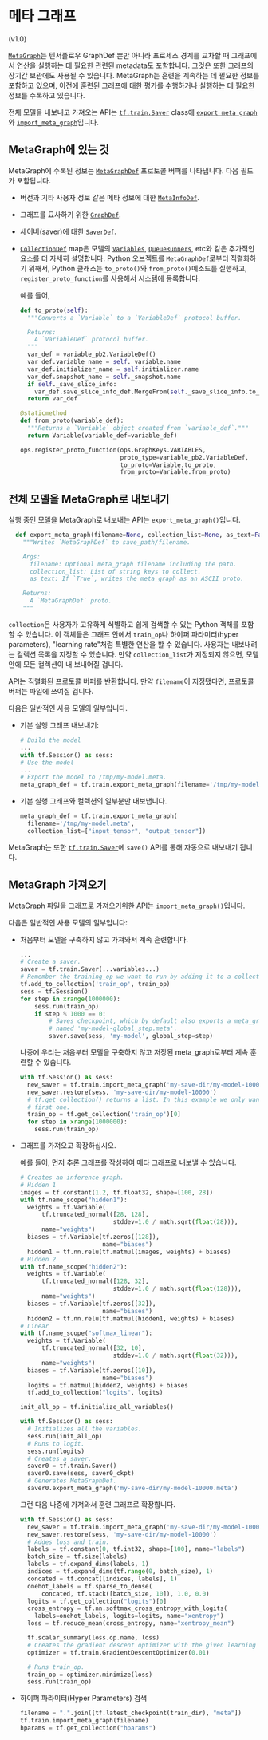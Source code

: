 # 메타 그래프

\(v1.0\)

[`MetaGraph`](https://www.tensorflow.org/code/tensorflow/core/protobuf/meta_graph.proto)는 텐서플로우 GraphDef 뿐만 아니라 프로세스 경계를 교차할 때 그래프에서 연산을 실행하는 데 필요한 관련된 metadata도 포함합니다. 그것은 또한 그래프의 장기간 보관에도 사용될 수 있습니다. MetaGraph는 훈련을 계속하는 데 필요한 정보를 포함하고 있으며, 이전에 훈련된 그래프에 대한 평가를 수행하거나 실행하는 데 필요한 정보를 수록하고 있습니다.

전체 모델을 내보내고 가져오는 API는 [`tf.train.Saver`](../index-4/index-1/state_ops.md#Saver) class에 [`export_meta_graph`](../index-4/index-1/train.md#export_meta_graph)와 [`import_meta_graph`](../index-4/index-1/train.md#import_meta_graph)입니다.

## MetaGraph에 있는 것

MetaGraph에 수록된 정보는 [`MetaGraphDef`](https://www.tensorflow.org/code/tensorflow/core/protobuf/meta_graph.proto) 프로토콜 버퍼를 나타냅니다. 다음 필드가 포함됩니다.

* 버전과 기타 사용자 정보 같은 메타 정보에 대한 [`MetaInfoDef`](https://www.tensorflow.org/code/tensorflow/core/protobuf/meta_graph.proto).
* 그래프를 묘사하기 위한 [`GraphDef`](https://www.tensorflow.org/code/tensorflow/core/framework/graph.proto).
* 세이버\(saver\)에 대한 [`SaverDef`](https://www.tensorflow.org/code/tensorflow/core/protobuf/saver.proto).
* [`CollectionDef`](https://www.tensorflow.org/code/tensorflow/core/protobuf/meta_graph.proto) map은 모델의 [`Variables`](https://tensorflow.org/api_docs/python/state_ops.html), [`QueueRunners`](https://tensorflow.org/api_docs/python/train.html#QueueRunner), etc와 같은 추가적인 요소를 더 자세히 설명합니다. Python 오브젝트를 `MetaGraphDef`로부터 직렬화하기 위해서, Python 클래스는 `to_proto()`와 `from_proto()`메소드를 실행하고, `register_proto_function`를 사용해서 시스템에 등록합니다.

  예를 들어,

  ```python
  def to_proto(self):
    """Converts a `Variable` to a `VariableDef` protocol buffer.

    Returns:
      A `VariableDef` protocol buffer.
    """
    var_def = variable_pb2.VariableDef()
    var_def.variable_name = self._variable.name
    var_def.initializer_name = self.initializer.name
    var_def.snapshot_name = self._snapshot.name
    if self._save_slice_info:
      var_def.save_slice_info_def.MergeFrom(self._save_slice_info.to_proto())
    return var_def

  @staticmethod
  def from_proto(variable_def):
    """Returns a `Variable` object created from `variable_def`."""
    return Variable(variable_def=variable_def)

  ops.register_proto_function(ops.GraphKeys.VARIABLES,
                              proto_type=variable_pb2.VariableDef,
                              to_proto=Variable.to_proto,
                              from_proto=Variable.from_proto)
  ```

## 전체 모델을 MetaGraph로 내보내기

실행 중인 모델을 MetaGraph로 내보내는 API는 `export_meta_graph()`입니다.

```python
  def export_meta_graph(filename=None, collection_list=None, as_text=False):
    """Writes `MetaGraphDef` to save_path/filename.

    Args:
      filename: Optional meta_graph filename including the path.
      collection_list: List of string keys to collect.
      as_text: If `True`, writes the meta_graph as an ASCII proto.

    Returns:
      A `MetaGraphDef` proto.
    """
```

`collection`은 사용자가 고유하게 식별하고 쉽게 검색할 수 있는 Python 객체를 포함할 수 있습니다. 이 객체들은 그래프 안에서 `train_op`나 하이퍼 파라미터\(hyper parameters\), "learning rate"처럼 특별한 연산을 할 수 있습니다. 사용자는 내보내려는 컬렉션 목록을 지정할 수 있습니다. 만약 `collection_list`가 지정되지 않으면, 모델 안에 모든 컬렉션이 내 보내어질 겁니다.

API는 직렬화된 프로토콜 버퍼를 반환합니다. 만약 `filename`이 지정됐다면, 프로토콜 버퍼는 파일에 쓰여질 겁니다.

다음은 일반적인 사용 모델의 일부입니다.

* 기본 실행 그래프 내보내기:

  ```python
  # Build the model
  ...
  with tf.Session() as sess:
  # Use the model
  ...
  # Export the model to /tmp/my-model.meta.
  meta_graph_def = tf.train.export_meta_graph(filename='/tmp/my-model.meta')
  ```

* 기본 실행 그래프와 컬렉션의 일부분만 내보냅니다.

  ```python
  meta_graph_def = tf.train.export_meta_graph(
    filename='/tmp/my-model.meta',
    collection_list=["input_tensor", "output_tensor"])
  ```

MetaGraph는 또한 [`tf.train.Saver`](../index-4/index-1/state_ops.md#Saver)에 `save()` API를 통해 자동으로 내보내기 됩니다.

## MetaGraph 가져오기

MetaGraph 파일을 그래프로 가져오기위한 API는 `import_meta_graph()`입니다.

다음은 일반적인 사용 모델의 일부입니다:

* 처음부터 모델을 구축하지 않고 가져와서 계속 훈련합니다.

  ```python
  ...
  # Create a saver.
  saver = tf.train.Saver(...variables...)
  # Remember the training_op we want to run by adding it to a collection.
  tf.add_to_collection('train_op', train_op)
  sess = tf.Session()
  for step in xrange(1000000):
      sess.run(train_op)
      if step % 1000 == 0:
          # Saves checkpoint, which by default also exports a meta_graph
          # named 'my-model-global_step.meta'.
          saver.save(sess, 'my-model', global_step=step)
  ```

  나중에 우리는 처음부터 모델을 구축하지 않고 저장된 meta\_graph로부터 계속 훈련할 수 있습니다.

  ```python
  with tf.Session() as sess:
    new_saver = tf.train.import_meta_graph('my-save-dir/my-model-10000.meta')
    new_saver.restore(sess, 'my-save-dir/my-model-10000')
    # tf.get_collection() returns a list. In this example we only want the
    # first one.
    train_op = tf.get_collection('train_op')[0]
    for step in xrange(1000000):
      sess.run(train_op)
  ```

* 그래프를 가져오고 확장하십시오.

  예를 들어, 먼저 추론 그래프를 작성하여 메타 그래프로 내보낼 수 있습니다.

  ```python
  # Creates an inference graph.
  # Hidden 1
  images = tf.constant(1.2, tf.float32, shape=[100, 28])
  with tf.name_scope("hidden1"):
    weights = tf.Variable(
        tf.truncated_normal([28, 128],
                            stddev=1.0 / math.sqrt(float(28))),
        name="weights")
    biases = tf.Variable(tf.zeros([128]),
                         name="biases")
    hidden1 = tf.nn.relu(tf.matmul(images, weights) + biases)
  # Hidden 2
  with tf.name_scope("hidden2"):
    weights = tf.Variable(
        tf.truncated_normal([128, 32],
                            stddev=1.0 / math.sqrt(float(128))),
        name="weights")
    biases = tf.Variable(tf.zeros([32]),
                         name="biases")
    hidden2 = tf.nn.relu(tf.matmul(hidden1, weights) + biases)
  # Linear
  with tf.name_scope("softmax_linear"):
    weights = tf.Variable(
        tf.truncated_normal([32, 10],
                            stddev=1.0 / math.sqrt(float(32))),
        name="weights")
    biases = tf.Variable(tf.zeros([10]),
                         name="biases")
    logits = tf.matmul(hidden2, weights) + biases
    tf.add_to_collection("logits", logits)

  init_all_op = tf.initialize_all_variables()

  with tf.Session() as sess:
    # Initializes all the variables.
    sess.run(init_all_op)
    # Runs to logit.
    sess.run(logits)
    # Creates a saver.
    saver0 = tf.train.Saver()
    saver0.save(sess, saver0_ckpt)
    # Generates MetaGraphDef.
    saver0.export_meta_graph('my-save-dir/my-model-10000.meta')
  ```

  그런 다음 나중에 가져와서 훈련 그래프로 확장합니다.

  ```python
  with tf.Session() as sess:
    new_saver = tf.train.import_meta_graph('my-save-dir/my-model-10000.meta')
    new_saver.restore(sess, 'my-save-dir/my-model-10000')
    # Addes loss and train.
    labels = tf.constant(0, tf.int32, shape=[100], name="labels")
    batch_size = tf.size(labels)
    labels = tf.expand_dims(labels, 1)
    indices = tf.expand_dims(tf.range(0, batch_size), 1)
    concated = tf.concat([indices, labels], 1)
    onehot_labels = tf.sparse_to_dense(
        concated, tf.stack([batch_size, 10]), 1.0, 0.0)
    logits = tf.get_collection("logits")[0]
    cross_entropy = tf.nn.softmax_cross_entropy_with_logits(
      labels=onehot_labels, logits=logits, name="xentropy")
    loss = tf.reduce_mean(cross_entropy, name="xentropy_mean")

    tf.scalar_summary(loss.op.name, loss)
    # Creates the gradient descent optimizer with the given learning rate.
    optimizer = tf.train.GradientDescentOptimizer(0.01)

    # Runs train_op.
    train_op = optimizer.minimize(loss)
    sess.run(train_op)
  ```

* 하이퍼 파라미터\(Hyper Parameters\) 검색

  ```python
  filename = ".".join([tf.latest_checkpoint(train_dir), "meta"])
  tf.train.import_meta_graph(filename)
  hparams = tf.get_collection("hparams")
  ```

